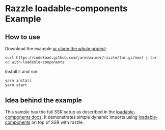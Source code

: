 # Razzle loadable-components Example

## How to use

Download the example [or clone the whole project](https://github.com/jaredpalmer/razzle.git):

```bash
curl https://codeload.github.com/jaredpalmer/razzle/tar.gz/next | tar -xz --strip=2 razzle-next/examples/with-loadable-components
cd with-loadable-components
```

Install it and run:

```bash
yarn install
yarn start
```

## Idea behind the example

This sample has the full SSR setup as described in the [loadable-components docs](https://github.com/smooth-code/loadable-components#server-side-rendering).
It demonstrates simple dynamic imports using [loadable-components](https://github.com/smooth-code/loadable-components) on top of SSR with razzle.

